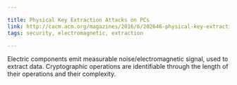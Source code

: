 ```yaml
---

title: Physical Key Extraction Attacks on PCs
link: http://cacm.acm.org/magazines/2016/6/202646-physical-key-extraction-attacks-on-pcs/fulltext
tags: security, electromagnetic, extraction

---
```


Electric components emit measurable noise/electromagnetic signal, used to extract data.
Cryptographic operations are identifiable through the length of their operations and their complexity.

